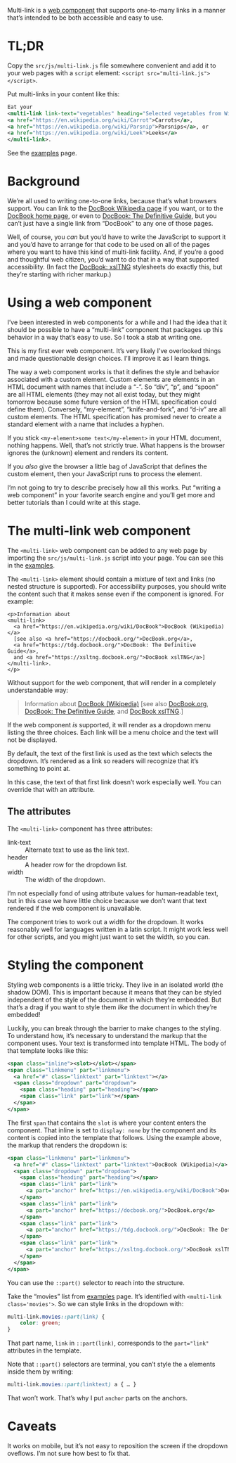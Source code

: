 Multi-link is a [web component](https://developer.mozilla.org/en-US/docs/Web/Web_Components)
that supports one-to-many links in a manner that’s intended to be both
accessible and easy to use.

# TL;DR

Copy the `src/js/multi-link.js` file somewhere convenient and add it to
your web pages with a `script` element: `<script src="multi-link.js"></script>`.

Put multi-links in your content like this:

``` xml
Eat your
<multi-link link-text="vegetables" heading="Selected vegetables from Wikipedia">
<a href="https://en.wikipedia.org/wiki/Carrot">Carrots</a>,
<a href="https://en.wikipedia.org/wiki/Parsnip">Parsnips</a>, or
<a href="https://en.wikipedia.org/wiki/Leek">Leeks</a>
</multi-link>.
```

See the [examples](https://ndw.github.io/multi-link/) page.

# Background

We’re all used to writing one-to-one links, because that’s what browsers support.
You can link to the
[DocBook Wikipedia page](https://en.wikipedia.org/wiki/DocBook) if you want,
or to the [DocBook home page](https://docbook.org/), or even to
[DocBook: The Definitive Guide](https://tdg.docbook.org/), but you can’t
just have a single link from “DocBook” to any one of those pages.

Well, of course, you *can* but you’d have to write the JavaScript to
support it and you’d have to arrange for that code to be used on all
of the pages where you want to have this kind of multi-link facility.
And, if you’re a good and thoughtful web citizen, you’d want to do
that in a way that supported accessibility.
(In fact the [DocBook: xslTNG](https://xsltng.docbook.org/)
stylesheets do exactly this, but they’re starting with richer markup.)

# Using a web component

I’ve been interested in web components for a while and I had the idea
that it should be possible to have a “multi-link” component that
packages up this behavior in a way that’s easy to use. So I took a
stab at writing one.

This is my first ever web component. It’s very likely I’ve overlooked
things and made questionable design choices. I’ll improve it as I
learn things.

The way a web component works is that it defines the style and
behavior associated with a custom element. Custom elements are
elements in an HTML document with names that include a “-”. So “div”,
“p”, and “spoon” are all HTML elements (they may not all exist today,
but they might tomorrow because some future version of the HTML
specification could define them). Conversely, “my-element”,
“knife-and-fork”, and “d-iv” are all custom elements. The HTML
specification has promised never to create a standard element with a
name that includes a hyphen.

If you stick `<my-element>some text</my-element>` in your HTML
document, nothing happens. Well, that’s not strictly true. What
happens is the browser ignores the (unknown) element and renders its
content.

If you *also* give the browser a little bag of JavaScript that defines
the custom element, then your JavaScript runs to process the element.

I’m not going to try to describe precisely how all this works. Put
“writing a web component” in your favorite search engine and you’ll
get more and better tutorials than I could write at this stage.

# The multi-link web component

The `<multi-link>` web component can be added to any web page by
importing the `src/js/multi-link.js` script into your page. You can
see this in the [examples](https://ndw.github.io/multi-link/).

The `<multi-link>` element should contain a mixture of text and links
(no nested structure is supported). For accessibility purposes, you
should write the content such that it makes sense even if the
component is ignored. For example:

```
<p>Information about
<multi-link>
  <a href="https://en.wikipedia.org/wiki/DocBook">DocBook (Wikipedia)</a>
  [see also <a href="https://docbook.org/">DocBook.org</a>,
  <a href="https://tdg.docbook.org/">DocBook: The Definitive Guide</a>,
  and <a href="https://xsltng.docbook.org/">DocBook xslTNG</a>]
</multi-link>.
</p>
```

Without support for the web component, that will render in a
completely understandable way:

> Information about
> [DocBook (Wikipedia)](https://en.wikipedia.org/wiki/DocBook)
> [see also [DocBook.org](https://docbook.org/),
> [DocBook: The Definitive Guide](https://tdg.docbook.org/"),
> and [DocBook xslTNG](https://xsltng.docbook.org/).]

If the web component *is* supported, it will render as a dropdown menu
listing the three choices. Each link will be a menu choice and the
text will not be displayed.

By default, the text of the first link is used as the text which
selects the dropdown. It’s rendered as a link so readers will
recognize that it’s something to point at.

In this case, the text of that first link doesn’t work especially
well. You can override that with an attribute.

## The attributes

The `<multi-link>` component has three attributes:

<dl>
<dt>link-text</dt>
<dd>Alternate text to use as the link text.</dd>
<dt>header</dt>
<dd>A header row for the dropdown list.</dd>
<dt>width</dt>
<dd>The width of the dropdown.</dd>
</dl>

I’m not especially fond of using attribute values for human-readable
text, but in this case we have little choice because we don’t want
that text rendered if the web component is unavailable.

The component tries to work out a width for the dropdown. It works
reasonably well for languages written in a latin script. It might work
less well for other scripts, and you might just want to set the width,
so you can.

# Styling the component

Styling web components is a little tricky. They live in an isolated
world (the shadow DOM). This is important because it means that they
can be styled independent of the style of the document in which
they’re embedded. But that’s a drag if you want to style them *like*
the document in which they’re embedded!

Luckily, you can break through the barrier to make changes to the
styling. To understand how, it’s necessary to understand the markup
that the component uses. Your text is transformed into template HTML.
The body of that template looks like this:

``` xml
<span class="inline"><slot></slot></span>
<span class="linkmenu" part="linkmenu">
  <a href="#" class="linktext" part="linktext"></a>
  <span class="dropdown" part="dropdown">
    <span class="heading" part="heading"></span>
    <span class="link" part="link"></span>
  </span>
</span>
```

The first `span` that contains the `slot` is where your content enters
the component. That inline is set to `display: none` by the component
and its content is copied into the template that follows. Using the
example above, the markup that renders the dropdown is:

``` xml
<span class="linkmenu" part="linkmenu">
  <a href="#" class="linktext" part="linktext">DocBook (Wikipedia)</a>
  <span class="dropdown" part="dropdown">
    <span class="heading" part="heading"></span>
    <span class="link" part="link">
      <a part="anchor" href="https://en.wikipedia.org/wiki/DocBook">DocBook (Wikipedia)</a>
    </span>
    <span class="link" part="link">
      <a part="anchor" href="https://docbook.org/">DocBook.org</a>
    </span>
    <span class="link" part="link">
      <a part="anchor" href="https://tdg.docbook.org/">DocBook: The Definitive Guide</a>
    </span>
    <span class="link" part="link">
      <a part="anchor" href="https://xsltng.docbook.org/">DocBook xslTNG</a>
    </span>
  </span>
</span>
```

You can use the `::part()` selector to reach into the structure.

Take the “movies” list from
[examples](https://ndw.github.io/multi-link/#movies) page. It’s identified with
`<multi-link class='movies'>`. So we can style links in the dropdown with:

``` css
multi-link.movies::part(link) {
    color: green;
}
```

That part name, `link` in `::part(link)`, corresponds to the `part="link"` attributes in
the template.

Note that `::part()` selectors are terminal, you can’t style the `a`
elements inside them by writing:

``` css
multi-link.movies::part(linktext) a { … }
```

That won’t work. That’s why I put `anchor` parts on the anchors.

# Caveats

It works on mobile, but it’s not easy to reposition the screen if the
dropdown oveflows. I’m not sure how best to fix that.
